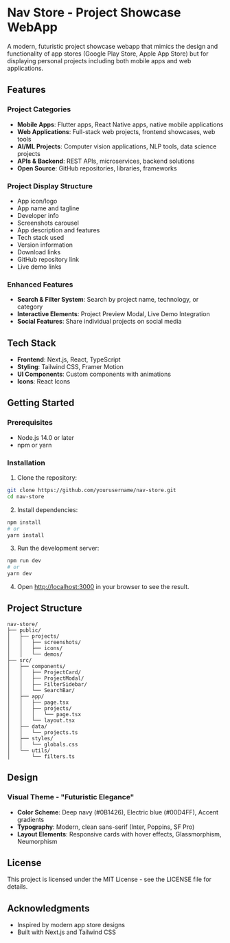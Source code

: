 # Nav Store - Project Showcase WebApp

A modern, futuristic project showcase webapp that mimics the design and functionality of app stores (Google Play Store, Apple App Store) but for displaying personal projects including both mobile apps and web applications.

## Features

### Project Categories
- **Mobile Apps**: Flutter apps, React Native apps, native mobile applications
- **Web Applications**: Full-stack web projects, frontend showcases, web tools
- **AI/ML Projects**: Computer vision applications, NLP tools, data science projects
- **APIs & Backend**: REST APIs, microservices, backend solutions
- **Open Source**: GitHub repositories, libraries, frameworks

### Project Display Structure
- App icon/logo
- App name and tagline
- Developer info
- Screenshots carousel
- App description and features
- Tech stack used
- Version information
- Download links
- GitHub repository link
- Live demo links

### Enhanced Features
- **Search & Filter System**: Search by project name, technology, or category
- **Interactive Elements**: Project Preview Modal, Live Demo Integration
- **Social Features**: Share individual projects on social media

## Tech Stack

- **Frontend**: Next.js, React, TypeScript
- **Styling**: Tailwind CSS, Framer Motion
- **UI Components**: Custom components with animations
- **Icons**: React Icons

## Getting Started

### Prerequisites
- Node.js 14.0 or later
- npm or yarn

### Installation

1. Clone the repository:
```bash
git clone https://github.com/yourusername/nav-store.git
cd nav-store
```

2. Install dependencies:
```bash
npm install
# or
yarn install
```

3. Run the development server:
```bash
npm run dev
# or
yarn dev
```

4. Open [http://localhost:3000](http://localhost:3000) in your browser to see the result.

## Project Structure

```
nav-store/
├── public/
│   ├── projects/
│   │   ├── screenshots/
│   │   ├── icons/
│   │   └── demos/
├── src/
│   ├── components/
│   │   ├── ProjectCard/
│   │   ├── ProjectModal/
│   │   ├── FilterSidebar/
│   │   └── SearchBar/
│   ├── app/
│   │   ├── page.tsx
│   │   ├── projects/
│   │   │   └── page.tsx
│   │   └── layout.tsx
│   ├── data/
│   │   └── projects.ts
│   ├── styles/
│   │   └── globals.css
│   └── utils/
│       └── filters.ts
```

## Design

### Visual Theme - "Futuristic Elegance"
- **Color Scheme**: Deep navy (#0B1426), Electric blue (#00D4FF), Accent gradients
- **Typography**: Modern, clean sans-serif (Inter, Poppins, SF Pro)
- **Layout Elements**: Responsive cards with hover effects, Glassmorphism, Neumorphism

## License

This project is licensed under the MIT License - see the LICENSE file for details.

## Acknowledgments

- Inspired by modern app store designs
- Built with Next.js and Tailwind CSS 
